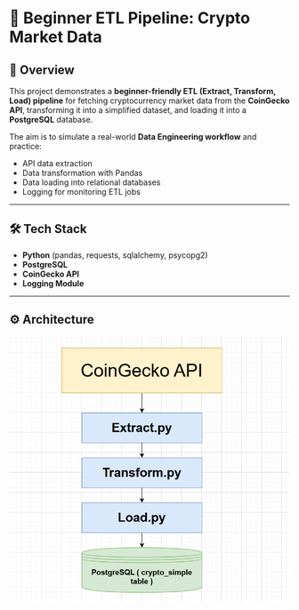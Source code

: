 # 🚀 Beginner ETL Pipeline: Crypto Market Data

## 📌 Overview
This project demonstrates a **beginner-friendly ETL (Extract, Transform, Load) pipeline** for fetching cryptocurrency market data from the **CoinGecko API**, transforming it into a simplified dataset, and loading it into a **PostgreSQL** database.

The aim is to simulate a real-world **Data Engineering workflow** and practice:
- API data extraction
- Data transformation with Pandas
- Data loading into relational databases
- Logging for monitoring ETL jobs

---

## 🛠 Tech Stack
- **Python** (pandas, requests, sqlalchemy, psycopg2)
- **PostgreSQL**
- **CoinGecko API**
- **Logging Module**

---

## ⚙️ Architecture

![Data Architecture](diagram/architecture.png.png)


